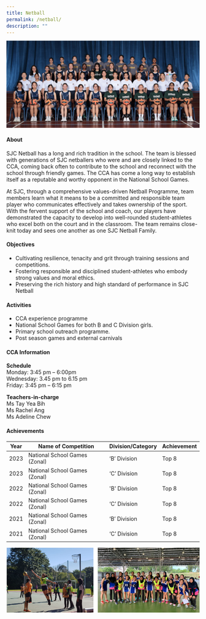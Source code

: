 ```yaml
---
title: Netball
permalink: /netball/
description: ""
---
```

![](/images/CCA/2023/Netball/netball.jpg)

#### **About**

SJC Netball has a long and rich tradition in the school. The team is blessed with generations of SJC netballers who were and are closely linked to the CCA, coming back often to contribute to the school and reconnect with the school through friendly games. The CCA has come a long way to establish itself as a reputable and worthy opponent in the National School Games.

At SJC, through a comprehensive values-driven Netball Programme, team members learn what it means to be a committed and responsible team player who communicates effectively and takes ownership of the sport. With the fervent support of the school and coach, our players have demonstrated the capacity to develop into well-rounded student-athletes who excel both on the court and in the classroom. The team remains close-knit today and sees one another as one SJC Netball Family.



#### **Objectives**
*   Cultivating resilience, tenacity and grit through training sessions and competitions.
*   Fostering responsible and disciplined student-athletes who embody strong values and moral ethics.
* Preserving the rich history and high standard of performance in SJC Netball

#### **Activities**
*   CCA experience programme
*   National School Games for both B and C Division girls.
*   Primary school outreach programme.
*   Post season games and external carnivals

#### **CCA Information**

**Schedule**        
<br>Monday: 3:45 pm – 6:00pm
<br>Wednesday: 3.45 pm to 6.15 pm
<br>Friday: 3:45 pm – 6:15 pm<br>

**Teachers-in-charge**
<br>Ms Tay Yea Bih<br> Ms Rachel Ang<br>Ms Adeline Chew<br>

#### **Achievements**


| Year | Name of Competition                                                   | Division/Category   | Achievement  |
|:----:|-----------------------------------------------------------------------|---------------------|--------------|
| 2023 | National School Games (Zonal) | ‘B’ Division | Top 8 |
| 2023 | National School Games (Zonal) | ‘C’ Division | Top 8 |
| 2022 | National School Games (Zonal) | 'B' Division | Top 8 |      
| 2022 | National School Games (Zonal) | ‘C’ Division | Top 8 |
| 2021 | National School Games (Zonal) | ‘B’ Division | Top 8 |
| 2021 | National School Games (Zonal) | ‘C’ Division | Top 8 |                                                      


![](/images/CCA/Physical%20Sports/Netball/N2.png)
